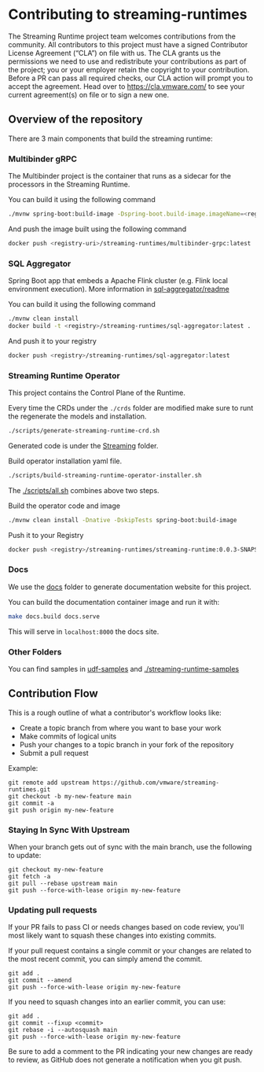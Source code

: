 # Contributing to streaming-runtimes

The Streaming Runtime project team welcomes contributions from the community. All contributors to this project must have a signed Contributor License Agreement (“CLA”) on file with us. The CLA grants us the permissions we need to use and redistribute your contributions as part of the project; you or your employer retain the copyright to your contribution. Before a PR can pass all required checks, our CLA action will prompt you to accept the agreement. Head over to https://cla.vmware.com/ to see your current agreement(s) on file or to sign a new one.

## Overview of the repository

There are 3 main components that build the streaming runtime:

### Multibinder gRPC

The Multibinder project is the container that runs as a sidecar for the processors in the Streaming Runtime.

You can build it using the following command

```bash
./mvnw spring-boot:build-image -Dspring-boot.build-image.imageName=<registry-uri>/streaming-runtimes/multibinder-grpc -DskipTests
```

And push the image built using the following command

```bash
docker push <registry-uri>/streaming-runtimes/multibinder-grpc:latest
```

### SQL Aggregator

Spring Boot app that embeds a Apache Flink cluster (e.g. Flink local environment execution). More information in [sql-aggregator/readme](./sql-aggregator/README.md)

You can build it using the following command

```bash
./mvnw clean install
docker build -t <registry>/streaming-runtimes/sql-aggregator:latest .
```

And push it to your registry

```bash
docker push <registry>/streaming-runtimes/sql-aggregator:latest
```

### Streaming Runtime Operator

This project contains the Control Plane of the Runtime.

Every time the CRDs under the `./crds` folder are modified make sure to runt the regenerate the models and installation.

```bash
./scripts/generate-streaming-runtime-crd.sh
```

Generated code is under the [Streaming](./streaming-runtime-operator/streaming-runtime/src/generated/java/com/vmware/tanzu/streaming) folder.

Build operator installation yaml file.

```bash
./scripts/build-streaming-runtime-operator-installer.sh
```

The [./scripts/all.sh](./streaming-runtime-operator/scripts/all.sh) combines above two steps.

Build the operator code and image

```bash
./mvnw clean install -Dnative -DskipTests spring-boot:build-image
```

Push it to your Registry

```bash
docker push <registry>/streaming-runtimes/streaming-runtime:0.0.3-SNAPSHOT
```

### Docs

We use the [docs](./docs/) folder to generate documentation website for this project.

You can build the documentation container image and run it with:

```bash
make docs.build docs.serve
```

This will serve in `localhost:8000` the docs site.

### Other Folders

You can find samples in [udf-samples](./streaming-runtime-samples/udf-samples/README.md) and [./streaming-runtime-samples](./streaming-runtime-samples/README.md)

## Contribution Flow

This is a rough outline of what a contributor's workflow looks like:

- Create a topic branch from where you want to base your work
- Make commits of logical units
- Push your changes to a topic branch in your fork of the repository
- Submit a pull request

Example:

``` shell
git remote add upstream https://github.com/vmware/streaming-runtimes.git
git checkout -b my-new-feature main
git commit -a
git push origin my-new-feature
```

### Staying In Sync With Upstream

When your branch gets out of sync with the main branch, use the following to update:

``` shell
git checkout my-new-feature
git fetch -a
git pull --rebase upstream main
git push --force-with-lease origin my-new-feature
```

### Updating pull requests

If your PR fails to pass CI or needs changes based on code review, you'll most likely want to squash these changes into
existing commits.

If your pull request contains a single commit or your changes are related to the most recent commit, you can simply
amend the commit.

``` shell
git add .
git commit --amend
git push --force-with-lease origin my-new-feature
```

If you need to squash changes into an earlier commit, you can use:

``` shell
git add .
git commit --fixup <commit>
git rebase -i --autosquash main
git push --force-with-lease origin my-new-feature
```

Be sure to add a comment to the PR indicating your new changes are ready to review, as GitHub does not generate a
notification when you git push.
